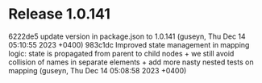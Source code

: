# Release 1.0.141

6222de5 update version in package.json to 1.0.141 (guseyn, Thu Dec 14 05:10:55 2023 +0400)
983c1dc Improved state management in mapping logic: state is propagated from parent to child nodes + we still avoid collision of names in separate elements + add more nasty nested tests on mapping (guseyn, Thu Dec 14 05:08:58 2023 +0400)
